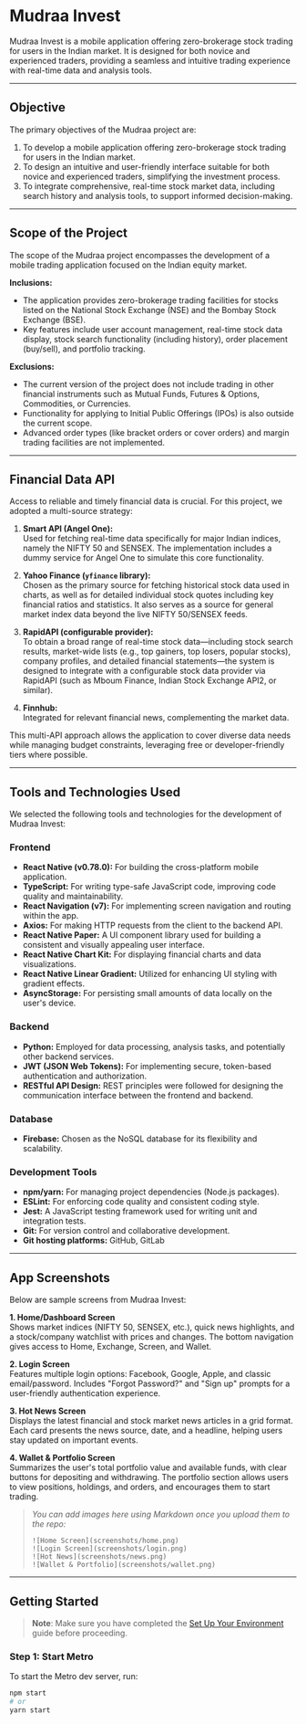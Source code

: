 # Mudraa Invest

Mudraa Invest is a mobile application offering zero-brokerage stock trading for users in the Indian market. It is designed for both novice and experienced traders, providing a seamless and intuitive trading experience with real-time data and analysis tools.

---

## Objective

The primary objectives of the Mudraa project are:

1. To develop a mobile application offering zero-brokerage stock trading for users in the Indian market.
2. To design an intuitive and user-friendly interface suitable for both novice and experienced traders, simplifying the investment process.
3. To integrate comprehensive, real-time stock market data, including search history and analysis tools, to support informed decision-making.

---

## Scope of the Project

The scope of the Mudraa project encompasses the development of a mobile trading application focused on the Indian equity market.

**Inclusions:**
- The application provides zero-brokerage trading facilities for stocks listed on the National Stock Exchange (NSE) and the Bombay Stock Exchange (BSE).
- Key features include user account management, real-time stock data display, stock search functionality (including history), order placement (buy/sell), and portfolio tracking.

**Exclusions:**
- The current version of the project does not include trading in other financial instruments such as Mutual Funds, Futures & Options, Commodities, or Currencies.
- Functionality for applying to Initial Public Offerings (IPOs) is also outside the current scope.
- Advanced order types (like bracket orders or cover orders) and margin trading facilities are not implemented.

---

## Financial Data API

Access to reliable and timely financial data is crucial. For this project, we adopted a multi-source strategy:

1. **Smart API (Angel One):**  
   Used for fetching real-time data specifically for major Indian indices, namely the NIFTY 50 and SENSEX. The implementation includes a dummy service for Angel One to simulate this core functionality.

2. **Yahoo Finance (`yfinance` library):**  
   Chosen as the primary source for fetching historical stock data used in charts, as well as for detailed individual stock quotes including key financial ratios and statistics. It also serves as a source for general market index data beyond the live NIFTY 50/SENSEX feeds.

3. **RapidAPI (configurable provider):**  
   To obtain a broad range of real-time stock data—including stock search results, market-wide lists (e.g., top gainers, top losers, popular stocks), company profiles, and detailed financial statements—the system is designed to integrate with a configurable stock data provider via RapidAPI (such as Mboum Finance, Indian Stock Exchange API2, or similar).

4. **Finnhub:**  
   Integrated for relevant financial news, complementing the market data.

This multi-API approach allows the application to cover diverse data needs while managing budget constraints, leveraging free or developer-friendly tiers where possible.

---

## Tools and Technologies Used

We selected the following tools and technologies for the development of Mudraa Invest:

### Frontend
- **React Native (v0.78.0):** For building the cross-platform mobile application.
- **TypeScript:** For writing type-safe JavaScript code, improving code quality and maintainability.
- **React Navigation (v7):** For implementing screen navigation and routing within the app.
- **Axios:** For making HTTP requests from the client to the backend API.
- **React Native Paper:** A UI component library used for building a consistent and visually appealing user interface.
- **React Native Chart Kit:** For displaying financial charts and data visualizations.
- **React Native Linear Gradient:** Utilized for enhancing UI styling with gradient effects.
- **AsyncStorage:** For persisting small amounts of data locally on the user's device.

### Backend
- **Python:** Employed for data processing, analysis tasks, and potentially other backend services.
- **JWT (JSON Web Tokens):** For implementing secure, token-based authentication and authorization.
- **RESTful API Design:** REST principles were followed for designing the communication interface between the frontend and backend.

### Database
- **Firebase:** Chosen as the NoSQL database for its flexibility and scalability.

### Development Tools
- **npm/yarn:** For managing project dependencies (Node.js packages).
- **ESLint:** For enforcing code quality and consistent coding style.
- **Jest:** A JavaScript testing framework used for writing unit and integration tests.
- **Git:** For version control and collaborative development.
- **Git hosting platforms:** GitHub, GitLab

---

## App Screenshots

Below are sample screens from Mudraa Invest:

**1. Home/Dashboard Screen**  
Shows market indices (NIFTY 50, SENSEX, etc.), quick news highlights, and a stock/company watchlist with prices and changes. The bottom navigation gives access to Home, Exchange, Screen, and Wallet.

**2. Login Screen**  
Features multiple login options: Facebook, Google, Apple, and classic email/password. Includes "Forgot Password?" and "Sign up" prompts for a user-friendly authentication experience.

**3. Hot News Screen**  
Displays the latest financial and stock market news articles in a grid format. Each card presents the news source, date, and a headline, helping users stay updated on important events.

**4. Wallet & Portfolio Screen**  
Summarizes the user's total portfolio value and available funds, with clear buttons for depositing and withdrawing. The portfolio section allows users to view positions, holdings, and orders, and encourages them to start trading.

> _You can add images here using Markdown once you upload them to the repo:_
> ```
> ![Home Screen](screenshots/home.png)
> ![Login Screen](screenshots/login.png)
> ![Hot News](screenshots/news.png)
> ![Wallet & Portfolio](screenshots/wallet.png)
> ```

---

## Getting Started

> **Note**: Make sure you have completed the [Set Up Your Environment](https://reactnative.dev/docs/set-up-your-environment) guide before proceeding.

### Step 1: Start Metro

To start the Metro dev server, run:

```sh
npm start
# or
yarn start
